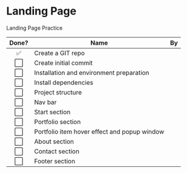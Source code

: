 # Landing Page
Landing Page Practice

Done? | Name | By
:---:| --- | ---
✅| Create a GIT repo
⬜️️| Create initial commit
⬜️️| Installation and environment preparation
⬜️| Install dependencies
⬜️️| Project structure
⬜️| Nav bar
⬜️️| Start section
⬜️| Portfolio section
⬜️️| Portfolio item hover effect and popup window
⬜️| About section
⬜️️| Contact section
⬜️| Footer section

